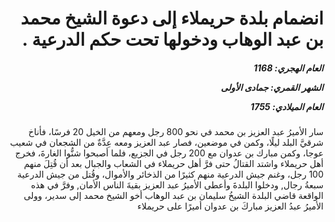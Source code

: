 <h1 dir="rtl">انضمام بلدة حريملاء إلى دعوة الشيخ محمد بن عبد الوهاب ودخولها تحت حكم الدرعية .</h1>

<h5 dir="rtl">العام الهجري:  1168

الشهر القمري: جمادى الأولى

العام الميلادي: 1755</h5>

<p dir="rtl">سار الأميرُ عبد العزيز بن محمد في نحو 800 رجل ومعهم من الخيل 20 فرسًا، فأناخ شرقيَّ البلد ليلًا، وكمن في موضعين، فصار عبد العزيز ومعه عِدَّةٌ من الشجعان في شعيب عوجا، وكمن مبارك بن عدوان مع 200 رجل في الجزيع، فلما أصبحوا شنُّوا الغارةَ، فخرج أهل حريملاء واشتد القتالُ حتى فرَّ أهل حريملاء في الشعاب والجبال بعد أن قُتِلَ منهم 100 رجل، وغنم جيش الدرعية منهم كثيرًا من الذخائر والأموال، وقُتل من جيش الدرعية سبعةُ رجال, ودخلوا البلدةَ وأعطى الأميرُ عبد العزيز بقيةَ الناس الأمان, وفرَّ في هذه الواقعة قاضي البلدة الشيخُ سليمان بن عبد الوهاب أخو الشيخ محمد إلى سدير، وولى الأميرُ عبدُ العزيز مباركَ بن عدوان أميرًا على حريملاء</p></br>
